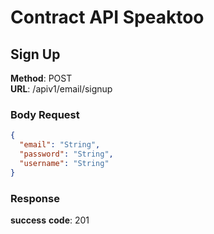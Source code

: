# Contract API Speaktoo

## Sign Up

**Method**: POST  
**URL**: /apiv1/email/signup

### Body Request
```json
{
  "email": "String",
  "password": "String",
  "username": "String"
}
```

### Response
**success**
**code**: 201
